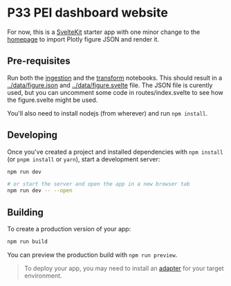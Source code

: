# P33 PEI dashboard website

For now, this is a [SvelteKit](https://kit.svelte.dev/) starter app with one minor change to the [homepage](./src/routes/index.svelte) to import Plotly figure JSON and render it.

## Pre-requisites

Run both the [ingestion](../ingest.ipynb) and the [transform](../transform.ipynb) notebooks. This should result in a [../data/figure.json](../data/figure.json) and [../data/figure.svelte](../data/figure.svelte) file. The JSON file is curently used, but you can uncomment some code in routes/index.svelte to see how the figure.svelte might be used.

You'll also need to install nodejs (from wherever) and run `npm install`.

## Developing

Once you've created a project and installed dependencies with `npm install` (or `pnpm install` or `yarn`), start a development server:

```bash
npm run dev

# or start the server and open the app in a new browser tab
npm run dev -- --open
```

## Building

To create a production version of your app:

```bash
npm run build
```

You can preview the production build with `npm run preview`.

> To deploy your app, you may need to install an [adapter](https://kit.svelte.dev/docs/adapters) for your target environment.
